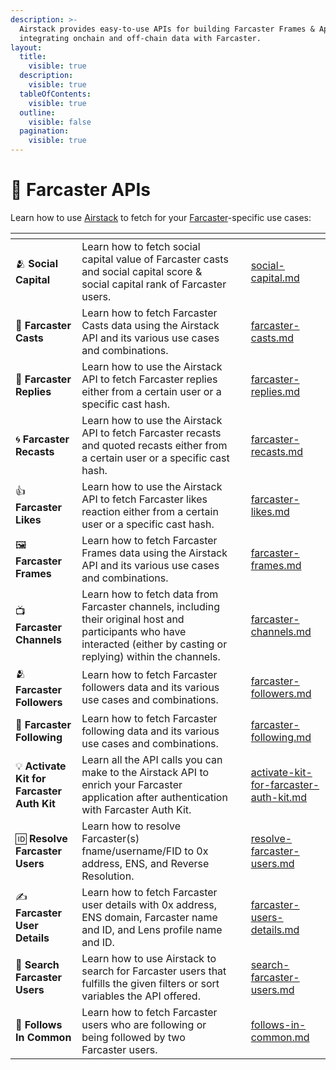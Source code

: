 ```yaml
---
description: >-
  Airstack provides easy-to-use APIs for building Farcaster Frames & Apps and
  integrating onchain and off-chain data with Farcaster.
layout:
  title:
    visible: true
  description:
    visible: true
  tableOfContents:
    visible: true
  outline:
    visible: false
  pagination:
    visible: true
---
```


# 💜 Farcaster APIs

Learn how to use [Airstack](https://airstack.xyz) to fetch for your [Farcaster](https://farcaster.xyz)-specific use cases:

<table data-view="cards"><thead><tr><th></th><th></th><th></th><th data-hidden data-card-target data-type="content-ref"></th></tr></thead><tbody><tr><td><span data-gb-custom-inline data-tag="emoji" data-code="1fac2">🫂</span> <strong>Social Capital</strong></td><td>Learn how to fetch social capital value of Farcaster casts and social capital score &#x26; social capital rank of Farcaster users.</td><td></td><td><a href="social-capital.md">social-capital.md</a></td></tr><tr><td><span data-gb-custom-inline data-tag="emoji" data-code="1f4ac">💬</span> <strong>Farcaster Casts</strong></td><td>Learn how to fetch Farcaster Casts data using the Airstack API and its various use cases and combinations.</td><td></td><td><a href="farcaster-casts.md">farcaster-casts.md</a></td></tr><tr><td><span data-gb-custom-inline data-tag="emoji" data-code="1f502">🔂</span> <strong>Farcaster Replies</strong></td><td>Learn how to use the Airstack API to fetch Farcaster replies either from a certain user or a specific cast hash.</td><td></td><td><a href="farcaster-replies.md">farcaster-replies.md</a></td></tr><tr><td><span data-gb-custom-inline data-tag="emoji" data-code="1f300">🌀</span> <strong>Farcaster Recasts</strong></td><td>Learn how to use the Airstack API to fetch Farcaster recasts and quoted recasts either from a certain user or a specific cast hash.</td><td></td><td><a href="farcaster-recasts.md">farcaster-recasts.md</a></td></tr><tr><td><span data-gb-custom-inline data-tag="emoji" data-code="1f44d">👍</span> <strong>Farcaster Likes</strong></td><td>Learn how to use the Airstack API to fetch Farcaster likes reaction either from a certain user or a specific cast hash.</td><td></td><td><a href="farcaster-likes.md">farcaster-likes.md</a></td></tr><tr><td><span data-gb-custom-inline data-tag="emoji" data-code="1f5bc">🖼️</span> <strong>Farcaster Frames</strong></td><td>Learn how to fetch Farcaster Frames data using the Airstack API and its various use cases and combinations.</td><td></td><td><a href="farcaster-frames.md">farcaster-frames.md</a></td></tr><tr><td><span data-gb-custom-inline data-tag="emoji" data-code="1f4fa">📺</span> <strong>Farcaster Channels</strong></td><td>Learn how to fetch data from Farcaster channels, including their original host and participants who have interacted (either by casting or replying) within the channels.</td><td></td><td><a href="farcaster-channels.md">farcaster-channels.md</a></td></tr><tr><td><span data-gb-custom-inline data-tag="emoji" data-code="1fac2">🫂</span> <strong>Farcaster Followers</strong></td><td>Learn how to fetch Farcaster followers data and its various use cases and combinations.</td><td></td><td><a href="farcaster-followers.md">farcaster-followers.md</a></td></tr><tr><td><span data-gb-custom-inline data-tag="emoji" data-code="1f490">💐</span> <strong>Farcaster Following</strong></td><td>Learn how to fetch Farcaster following data and its various use cases and combinations.</td><td></td><td><a href="farcaster-following.md">farcaster-following.md</a></td></tr><tr><td><span data-gb-custom-inline data-tag="emoji" data-code="1f4a1">💡</span> <strong>Activate Kit for Farcaster Auth Kit</strong></td><td>Learn all the API calls you can make to the Airstack API to enrich your Farcaster application after authentication with Farcaster Auth Kit.</td><td></td><td><a href="activate-kit-for-farcaster-auth-kit.md">activate-kit-for-farcaster-auth-kit.md</a></td></tr><tr><td><span data-gb-custom-inline data-tag="emoji" data-code="1f194">🆔</span> <strong>Resolve Farcaster Users</strong></td><td>Learn how to resolve Farcaster(s) fname/username/FID to 0x address, ENS, and Reverse Resolution.</td><td></td><td><a href="resolve-farcaster-users.md">resolve-farcaster-users.md</a></td></tr><tr><td><span data-gb-custom-inline data-tag="emoji" data-code="270d">✍️</span> <strong>Farcaster User Details</strong></td><td>Learn how to fetch Farcaster user details with 0x address, ENS domain, Farcaster name and ID, and Lens profile name and ID.</td><td></td><td><a href="farcaster-users-details.md">farcaster-users-details.md</a></td></tr><tr><td><span data-gb-custom-inline data-tag="emoji" data-code="1f50e">🔎</span> <strong>Search Farcaster Users</strong></td><td>Learn how to use Airstack to search for Farcaster users that fulfills the given filters or sort variables the API offered.</td><td></td><td><a href="search-farcaster-users.md">search-farcaster-users.md</a></td></tr><tr><td><span data-gb-custom-inline data-tag="emoji" data-code="1f46d">👭</span> <strong>Follows In Common</strong></td><td>Learn how to fetch Farcaster users who are following or being followed by two Farcaster users.</td><td></td><td><a href="follows-in-common.md">follows-in-common.md</a></td></tr></tbody></table>
